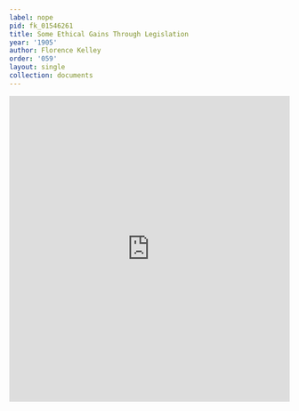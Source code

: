```yaml
---
label: nope
pid: fk_01546261
title: Some Ethical Gains Through Legislation
year: '1905'
author: Florence Kelley
order: '059'
layout: single
collection: documents
---
```

<iframe src="https://northwestern.app.box.com/embed/s/xhv5w3v89ej1oqxjge74xlkrac8bkyfu?sortColumn=date&view=list" width="100%" height="550" frameborder="0" allowfullscreen webkitallowfullscreen msallowfullscreen></iframe>
